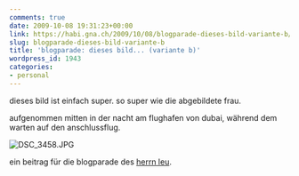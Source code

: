 ```yaml
---
comments: true
date: 2009-10-08 19:31:23+00:00
link: https://habi.gna.ch/2009/10/08/blogparade-dieses-bild-variante-b/
slug: blogparade-dieses-bild-variante-b
title: 'blogparade: dieses bild... (variante b)'
wordpress_id: 1943
categories:
- personal
---
```


dieses bild ist einfach super. so super wie die abgebildete frau.




aufgenommen mitten in der nacht am flughafen von dubai, während dem warten auf den anschlussflug.




![DSC_3458.JPG](https://habi.gna.ch/wp-content/uploads/2009/10/DSC_3458.jpg)




ein beitrag für die blogparade des [herrn leu](https://leumund.ch/blogparade-dieses-bild-007653).



